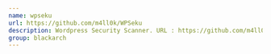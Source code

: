 ```yaml
---
name: wpseku
url: https://github.com/m4ll0k/WPSeku
description: Wordpress Security Scanner. URL : https://github.com/m4ll0k/WPSeku Groups : blackarch blackarch-webapp blackarch-scanner
group: blackarch
---
```

